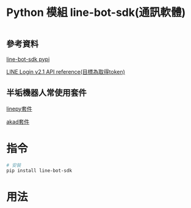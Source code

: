 # Python 模組 line-bot-sdk(通訊軟體)

```
```

## 參考資料

[line-bot-sdk  pypi](https://pypi.org/project/line-bot-sdk/)

[LINE Login v2.1 API reference(目標為取得token)](https://developers.line.biz/en/reference/line-login/)

## 半垢機器人常使用套件

[linepy套件](https://pypi.org/project/linepy/)

[akad套件](https://pypi.org/project/akad/#description)

# 指令

```bash
# 安裝
pip install line-bot-sdk
```

# 用法

```Python
```
